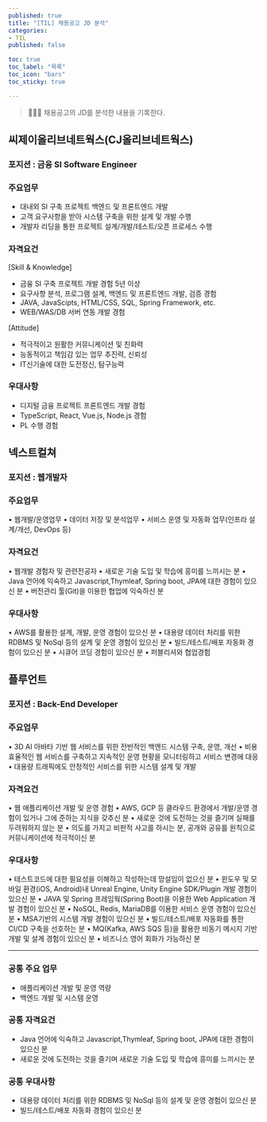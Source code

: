 ```yaml
---
published: true
title: "[TIL] 채용공고 JD 분석"
categories: 
- TIL
published: false

toc: true
toc_label: "목록"
toc_icon: "bars"
toc_sticky: true

---
```

> 👩🏻‍💻 채용공고의 JD를 분석한 내용을 기록한다.

## 씨제이올리브네트웍스(CJ올리브네트웍스)
### 포지션 : 금융 SI Software Engineer

### 주요업무
- 대내외 SI 구축 프로젝트 백엔드 및 프론트엔드 개발
- 고객 요구사항을 받아 시스템 구축을 위한 설계 및 개발 수행
- 개발자 리딩을 통한 프로젝트 설계/개발/테스트/오픈 프로세스 수행

### 자격요건
[Skill & Knowledge]
- 금융 SI 구축 프로젝트 개발 경험 5년 이상
- 요구사항 분석, 프로그램 설계, 백엔드 및 프론트엔드 개발, 검증 경험
- JAVA, JavaScipts, HTML/CSS, SQL, Spring Framework, etc.
- WEB/WAS/DB 서버 연동 개발 경험

[Attitude]
- 적극적이고 원활한 커뮤니케이션 및 친화력
- 능동적이고 책임감 있는 업무 추진력, 신뢰성
- IT신기술에 대한 도전정신, 탐구능력

### 우대사항
- 디지털 금융 프로젝트 프론트엔드 개발 경험
- TypeScript, React, Vue.js, Node.js 경험
- PL 수행 경험


## 넥스트컬쳐
### 포지션 : 웹개발자

### 주요업무
• 웹개발/운영업무
• 데이터 저장 및 분석업무
• 서비스 운영 및 자동화 업무(인프라 설계/개선, DevOps 등)

### 자격요건
• 웹개발 경험자 및 관련전공자
• 새로운 기술 도입 및 학습에 흥미를 느끼시는 분
• Java 언어에 익숙하고 Javascript,Thymleaf, Spring boot, JPA에 대한 경험이 있으신 분
• 버전관리 툴(Git)을 이용한 협업에 익숙하신 분

### 우대사항
• AWS를 활용한 설계, 개발, 운영 경험이 있으신 분
• 대용량 데이터 처리를 위한 RDBMS 및 NoSql 등의 설계 및 운영 경험이 있으신 분
• 빌드/테스트/배포 자동화 경험이 있으신 분
• 시큐어 코딩 경험이 있으신 분
• 퍼블리셔와 협업경험


## 플루언트
### 포지션 : Back-End Developer

### 주요업무
• 3D AI 아바타 기반 웹 서비스를 위한 전반적인 백엔드 시스템 구축, 운영, 개선
• 비용 효율적인 웹 서비스를 구축하고 지속적인 운영 현황을 모니터링하고 서비스 변경에 대응
• 대용량 트래픽에도 안정적인 서비스를 위한 시스템 설계 및 개발

### 자격요건
• 웹 애플리케이션 개발 및 운영 경험
• AWS, GCP 등 클라우드 환경에서 개발/운영 경험이 있거나 그에 준하는 지식을 갖추신 분
• 새로운 것에 도전하는 것을 즐기며 실패를 두려워하지 않는 분
• 의도를 가지고 비판적 사고를 하시는 분, 공개와 공유를 원칙으로 커뮤니케이션에 적극적이신 분

### 우대사항
• 테스트코드에 대한 필요성을 이해하고 작성하는데 망설임이 없으신 분
• 윈도우 및 모바일 환경(iOS, Android)내 Unreal Engine, Unity Engine SDK/Plugin 개발 경험이 있으신 분
• JAVA 및 Spring 프레임웍(Spring Boot)을 이용한 Web Application 개발 경험이 있으신 분
• NoSQL, Redis, MariaDB를 이용한 서비스 운영 경험이 있으신 분
• MSA기반의 시스템 개발 경험이 있으신 분
• 빌드/테스트/배포 자동화를 통한 CI/CD 구축을 선호하는 분
• MQ(Kafka, AWS SQS 등)을 활용한 비동기 메시지 기반 개발 및 설계 경험이 있으신 분
• 비즈니스 영어 회화가 가능하신 분

---
### 공통 주요 업무
* 애플리케이션 개발 및 운영 역량
* 백엔드 개발 및 시스템 운영

### 공통 자격요건
* Java 언어에 익숙하고 Javascript,Thymleaf, Spring boot, JPA에 대한 경험이 있으신 분
* 새로운 것에 도전하는 것을 즐기며 새로운 기술 도입 및 학습에 흥미를 느끼시는 분

### 공통 우대사항
* 대용량 데이터 처리를 위한 RDBMS 및 NoSql 등의 설계 및 운영 경험이 있으신 분
* 빌드/테스트/배포 자동화 경험이 있으신 분